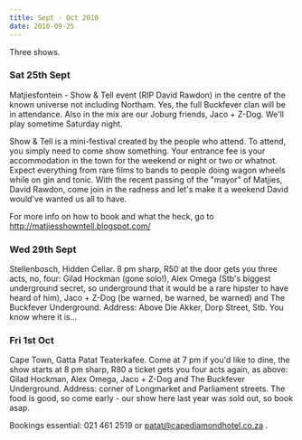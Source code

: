 ```yaml
---
title: Sept - Oct 2010
date: 2010-09-25
---
```


Three shows.

### Sat 25th Sept

Matjiesfontein - Show & Tell event (RIP David Rawdon) in the centre of the known universe not including Northam. Yes, the full Buckfever clan will be in attendance. Also in the mix are our Joburg friends, Jaco + Z-Dog. We'll play sometime Saturday night.

Show & Tell is a mini-festival created by the people who attend. To attend, you simply need to come show something. Your entrance fee is your accommodation in the town for the weekend or night or two or whatnot. Expect everything from rare films to bands to people doing wagon wheels while on gin and tonic. With the recent passing of the "mayor" of Matjies, David Rawdon, come join in the radness and let's make it a weekend David would've wanted us all to have.

For more info on how to book and what the heck, go to http://matjiesshowntell.blogspot.com/

### Wed 29th Sept

Stellenbosch, Hidden Cellar. 8 pm sharp, R50 at the door gets you three acts, no, four: Gilad Hockman (gone solo!), Alex Omega (Stb's biggest underground secret, so underground that it would be a rare hipster to have heard of him), Jaco + Z-Dog (be warned, be warned, be warned) and The Buckfever Underground. Address: Above Die Akker, Dorp Street, Stb. You know where it is...

### Fri 1st Oct

Cape Town, Gatta Patat Teaterkafee. Come at 7 pm if you'd like to dine, the show starts at 8 pm sharp, R80 a ticket gets you four acts again, as above: Gilad Hockman, Alex Omega, Jaco + Z-Dog and The Buckfever Underground. Address: corner of Longmarket and Parliament streets. The food is good, so come early - our show here last year was sold out, so book asap.

Bookings essential: 021 461 2519 or <patat@capediamondhotel.co.za> .
